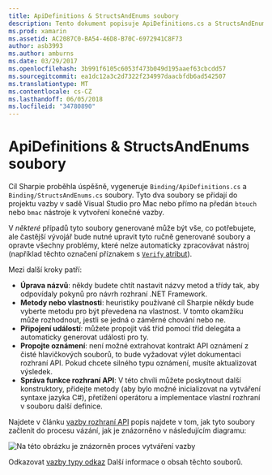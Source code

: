 ```yaml
---
title: ApiDefinitions & StructsAndEnums soubory
description: Tento dokument popisuje ApiDefinitions.cs a StructsAndEnums.cs soubory, které generuje Sharpie cíl. Tyto soubory jsou pak použita pro přístup kód jazyka Objective-C z jazyka C#.
ms.prod: xamarin
ms.assetid: AC2087C0-BA54-46D8-B70C-6972941C8F73
author: asb3993
ms.author: amburns
ms.date: 03/29/2017
ms.openlocfilehash: 3b991f6105c6053f473b049d195aaef63cbcdd57
ms.sourcegitcommit: ea1dc12a3c2d7322f234997daacbfdb6ad542507
ms.translationtype: MT
ms.contentlocale: cs-CZ
ms.lasthandoff: 06/05/2018
ms.locfileid: "34780890"
---
```

# <a name="apidefinitions--structsandenums-files"></a>ApiDefinitions & StructsAndEnums soubory

Cíl Sharpie proběhla úspěšně, vygeneruje `Binding/ApiDefinitions.cs` a `Binding/StructsAndEnums.cs` soubory.
Tyto dva soubory se přidají do projektu vazby v sadě Visual Studio pro Mac nebo přímo na předán `btouch` nebo `bmac` nástroje k vytvoření konečné vazby.

V *některé* případů tyto soubory generované může být vše, co potřebujete, ale častější vývojář bude nutné upravit tyto ručně generované soubory a opravte všechny problémy, které nelze automaticky zpracovávat nástroj (například těchto označení příznakem s [ `Verify` atribut](~/cross-platform/macios/binding/objective-sharpie/platform/verify.md)).

Mezi další kroky patří:

- **Úprava názvů**: někdy budete chtít nastavit názvy metod a třídy tak, aby odpovídaly pokynů pro návrh rozhraní .NET Framework.
- **Metody nebo vlastnosti**: heuristiky používané cíl Sharpie někdy bude vyberte metodu pro být převedena na vlastnost. V tomto okamžiku může rozhodnout, jestli se jedná o záměrné chování nebo ne.
- **Připojení událostí**: můžete propojit váš tříd pomocí tříd delegáta a automaticky generovat události pro ty.
- **Propojte oznámení**: není možné extrahovat kontrakt API oznámení z čisté hlavičkových souborů, to bude vyžadovat výlet dokumentaci rozhraní API. Pokud chcete silného typu oznámení, musíte aktualizovat výsledek.
- **Správa funkce rozhraní API**: V této chvíli můžete poskytnout další konstruktory, přidejte metody (aby bylo možné inicializovat na vytváření syntaxe jazyka C#), přetížení operátoru a implementace vlastní rozhraní v souboru další definice.

Najdete v článku [vazby rozhraní API](~/cross-platform/macios/binding/objective-c-libraries.md) popis najdete v tom, jak tyto soubory začlenit do procesu vázání, jak je znázorněno v následujícím diagramu:

![](apidefinitions-structsandenums-images/binding-flowchart.png "Na této obrázku je znázorněn proces vytváření vazby")

Odkazovat [vazby typy odkaz](~/cross-platform/macios/binding/binding-types-reference.md) Další informace o obsah těchto souborů.

